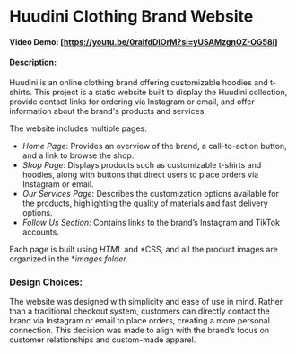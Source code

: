 # Huudini Clothing Brand Website

#### Video Demo: [https://youtu.be/0ralfdDIOrM?si=yUSAMzgnOZ-OG58i]

#### Description:
Huudini is an online clothing brand offering customizable hoodies and t-shirts. This project is a static website built to display the Huudini collection, provide contact links for ordering via Instagram or email, and offer information about the brand's products and services.

The website includes multiple pages:
- *Home Page*: Provides an overview of the brand, a call-to-action button, and a link to browse the shop.
- *Shop Page*: Displays products such as customizable t-shirts and hoodies, along with buttons that direct users to place orders via Instagram or email.
- *Our Services Page*: Describes the customization options available for the products, highlighting the quality of materials and fast delivery options.
- *Follow Us Section*: Contains links to the brand’s Instagram and TikTok accounts.

Each page is built using *HTML* and *CSS, and all the product images are organized in the **images folder*.

### Design Choices:
The website was designed with simplicity and ease of use in mind. Rather than a traditional checkout system, customers can directly contact the brand via Instagram or email to place orders, creating a more personal connection. This decision was made to align with the brand’s focus on customer relationships and custom-made apparel.